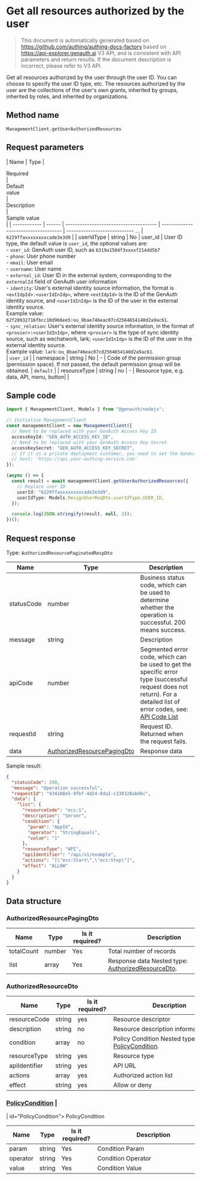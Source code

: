 # Get all resources authorized by the user

<!--
Warning ⚠️:
Do not modify this document directly,
https://github.com/Authing/authing-docs-factory
Use this project to generate
-->

<LastUpdated />

> This document is automatically generated based on https://github.com/authing/authing-docs-factory based on https://api-explorer.genauth.ai V3 API, and is consistent with API parameters and return results. If the document description is incorrect, please refer to V3 API.

Get all resources authorized by the user through the user ID. You can choose to specify the user ID type, etc. The resources authorized by the user are the collections of the user's own grants, inherited by groups, inherited by roles, and inherited by organizations.

## Method name

`ManagementClient.getUserAuthorizedResources`

## Request parameters

| Name | Type | <div style="width:80px">Required</div> | <div style="width:60px">Default value</div> | <div style="width:300px">Description</div> | <div style="width:200px">Sample value</div> |
| ------------ | ------ | -------------------------------------- | ------------------------------------ | ---------------------------- ... | `6229ffaxxxxxxxxcade3e3d9` |
| userIdType | string | No | user_id | User ID type, the default value is `user_id`, the optional values ​​are:<br>- `user_id`: GenAuth user ID, such as `6319a1504f3xxxxf214dd5b7`<br>- `phone`: User phone number<br>- `email`: User email<br>- `username`: User name<br>- `external_id`: User ID in the external system, corresponding to the `externalId` field of GenAuth user information<br>- `identity`: User's external identity source information, the format is `<extIdpId>:<userIdInIdp>`, where `<extIdpId>` is the ID of the GenAuth identity source, and `<userIdInIdp>` is the ID of the user in the external identity source. <br>Example value: `62f20932716fbcc10d966ee5:ou_8bae746eac07cd2564654140d2a9ac61`. <br>- `sync_relation`: User's external identity source information, in the format of `<provier>:<userIdInIdp>`, where `<provier>` is the type of sync identity source, such as wechatwork, lark; `<userIdInIdp>` is the ID of the user in the external identity source. <br>Example value: `lark:ou_8bae746eac07cd2564654140d2a9ac61`. <br> | `user_id` |
| namespace | string | No | - | Code of the permission group (permission space). If not passed, the default permission group will be obtained. | `default` |
| resourceType | string | no | - | Resource type, e.g. data, API, menu, button| |

## Sample code

```ts
import { ManagementClient, Models } from "@genauth/nodejs";

// Initialize ManagementClient
const managementClient = new ManagementClient({
  // Need to be replaced with your GenAuth Access Key ID
  accessKeyId: "GEN_AUTH_ACCESS_KEY_ID",
  // Need to be replaced with your GenAuth Access Key Secret
  accessKeySecret: "GEN_AUTH_ACCESS_KEY_SECRET",
  // If it is a private deployment customer, you need to set the GenAuth service domain name
  // host: 'https://api.your-authing-service.com'
});

(async () => {
  const result = await managementClient.getUserAuthorizedResources({
    // Replace user ID
    userId: "6229ffaxxxxxxxxcade3e3d9",
    userIdType: Models.ResignUserReqDto.userIdType.USER_ID,
  });

  console.log(JSON.stringify(result, null, 2));
})();
```

## Request response

Type: `AuthorizedResourcePaginatedRespDto`

| Name       | Type                                                                   | Description                                                                                                                                                                                                                                                                                                                                  |
| ---------- | ---------------------------------------------------------------------- | -------------------------------------------------------------------------------------------------------------------------------------------------------------------------------------------------------------------------------------------------------------------------------------------------------------------------------------------- |
| statusCode | number                                                                 | Business status code, which can be used to determine whether the operation is successful. 200 means success.                                                                                                                                                                                                                                 |
| message    | string                                                                 | Description                                                                                                                                                                                                                                                                                                                                  |
| apiCode    | number                                                                 | Segmented error code, which can be used to get the specific error type (successful request does not return). For a detailed list of error codes, see: [API Code List](https://api-explorer.genauth.ai/?tag=group/%E5%BC%80%E5%8F%91%E5%87%86%E5%A4%87#tag/%E5%BC%80%E5%8F%91%E5%87%86%E5%A4%87/%E9%94%99%E8%AF%AF%E5%A4%84%E7%90%86/apiCode) |
| requestId  | string                                                                 | Request ID. Returned when the request fails.                                                                                                                                                                                                                                                                                                 |
| data       | <a href="#AuthorizedResourcePagingDto">AuthorizedResourcePagingDto</a> | Response data                                                                                                                                                                                                                                                                                                                                |

Sample result:

```json
{
  "statusCode": 200,
  "message": "Operation successful",
  "requestId": "934108e5-9fbf-4d24-8da1-c330328abd6c",
  "data": {
    "list": {
      "resourceCode": "ecs:1",
      "description": "Server",
      "condition": {
        "param": "AppId",
        "operator": "StringEquals",
        "value": "1"
      },
      "resourceType": "API",
      "apiIdentifier": "/api/v1/example",
      "actions": "[\"ecs:Start\",\"ecs:Stop\"]",
      "effect": "ALLOW"
    }
  }
}
```

## Data structure

### <a id="AuthorizedResourcePagingDto"></a> AuthorizedResourcePagingDto

| Name       | Type   | <div style="width:80px">Is it required?</div> | <div style="width:300px">Description</div>                                             | <div style="width:200px">Sample value</div> |
| ---------- | ------ | --------------------------------------------- | -------------------------------------------------------------------------------------- | ------------------------------------------- |
| totalCount | number | Yes                                           | Total number of records                                                                |                                             |
| list       | array  | Yes                                           | Response data Nested type: <a href="#AuthorizedResourceDto">AuthorizedResourceDto</a>. |                                             |

### <a id="AuthorizedResourceDto"></a> AuthorizedResourceDto

| Name          | Type   | <div style="width:80px">Is it required?</div> | <div style="width:300px">Description</div>                                    | <div style="width:200px">Example value</div> |
| ------------- | ------ | --------------------------------------------- | ----------------------------------------------------------------------------- | -------------------------------------------- |
| resourceCode  | string | yes                                           | Resource descriptor                                                           | `ecs:1`                                      |
| description   | string | no                                            | Resource description information                                              | `server`                                     |
| condition     | array  | no                                            | Policy Condition Nested type: <a href="#PolicyCondition">PolicyCondition</a>. |                                              |
| resourceType  | string | yes                                           | Resource type                                                                 | DATA                                         |
| apiIdentifier | string | yes                                           | API URL                                                                       | `/api/v1/example`                            |
| actions       | array  | yes                                           | Authorized action list                                                        | `["ecs:Start","ecs:Stop"]`                   |
| effect        | string | yes                                           | Allow or deny                                                                 | ALLOW                                        |

### <a href="#PolicyCondition">PolicyCondition</a> |

| id="PolicyCondition"></a> PolicyCondition

| Name     | Type   | <div style="width:80px">Is it required?</div> | <div style="width:300px">Description</div> | <div style="width:200px">Sample value</div> |
| -------- | ------ | --------------------------------------------- | ------------------------------------------ | ------------------------------------------- |
| param    | string | Yes                                           | Condition Param                            | UserPoolId                                  |
| operator | string | Yes                                           | Condition Operator                         | Bool                                        |
| value    | string | Yes                                           | Condition Value                            | `1`                                         |
